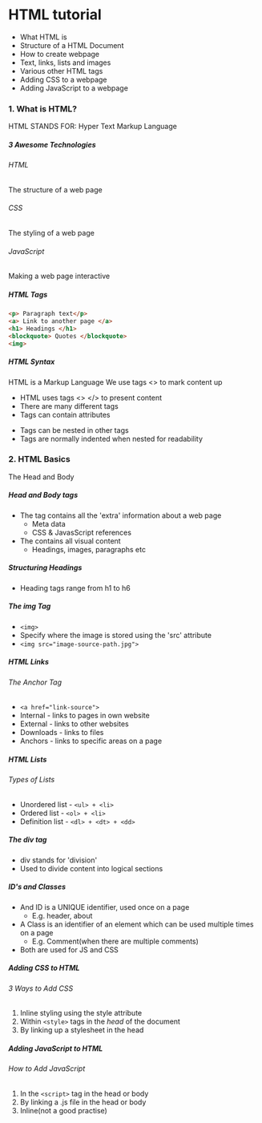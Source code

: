 # HTML tutorial

- What HTML is
- Structure of a HTML Document
- How to create webpage
- Text, links, lists and images
- Various other HTML tags
- Adding CSS to a webpage
- Adding JavaScript to a webpage

### 1. What is HTML?

HTML STANDS FOR: Hyper Text Markup Language

##### 3 Awesome Technologies

###### HTML

The structure of a web page

###### CSS

The styling of a web page

###### JavaScript

Making a web page interactive

##### HTML Tags

```html
<p> Paragraph text</p>
<a> Link to another page </a>
<h1> Headings </h1>
<blockquote> Quotes </blockquote>
<img>
```

##### HTML Syntax

HTML is a Markup Language We use tags <> to mark content up

- HTML uses tags <> </> to present content
- There are many different tags
- Tags can contain attributes <p class="myclass">
- Tags can be nested in other tags
- Tags are normally indented when nested for readability

### 2. HTML Basics

The Head and Body

##### Head and Body tags

- The <head> tag contains all the 'extra' information about a web page
    - Meta data
    - CSS & JavasScript references
- The <body> contains all visual content
    - Headings, images, paragraphs etc

##### Structuring Headings

- Heading tags range from h1 to h6

##### The img Tag

- `<img>`
- Specify where the image is stored using the 'src' attribute
- `<img src="image-source-path.jpg">`

##### HTML Links

###### The Anchor Tag

- `<a href="link-source">`
- Internal - links to pages in own website
- External - links to other websites
- Downloads - links to files
- Anchors - links to specific areas on a page

##### HTML Lists

###### Types of Lists

- Unordered list - `<ul> + <li>`
- Ordered list - `<ol> + <li>`
- Definition list - `<dl> + <dt> + <dd>`


##### The div tag

- div stands for 'division'
- Used to divide content into logical sections

##### ID's and Classes

- And ID is a UNIQUE identifier, used once on a page
    - E.g. header, about
- A Class is an identifier of an element which can be used multiple times on a page
    - E.g. Comment(when there are multiple comments)
- Both are used for JS and CSS

##### Adding CSS to HTML

###### 3 Ways to Add CSS

1. Inline styling using the style attribute
2. Within `<style>` tags in the *head* of the document
3. By linking up a stylesheet in the head

##### Adding JavaScript to HTML

###### How to Add JavaScript

1. In the `<script>` tag in the head or body
2. By linking a .js file in the head or body
3. Inline(not a good practise)